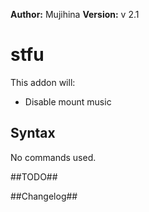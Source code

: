 **Author:** Mujihina
**Version:** v 2.1

# stfu #

This addon will:
- Disable mount music

## Syntax ##

No commands used.

##TODO##


##Changelog##
